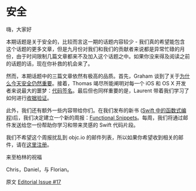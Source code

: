 # 安全

嗨，大家好

本期话题是关于安全的，比较而言这一期的话题内容较少 - 我们真的希望能包含这个话题的更多文章，但是九月份对我们和我们的贡献者来说都是异常忙碌的月份，由于时间限制几篇文章都来不及加入这个话题之中。如果你没来得及阅读之前的话题的话，现在你补救的机会来了。

然而，本期话题中的三篇文章依然有极高的品质。首先，Graham 谈到了关于[为什么今天安全仍然重要](http://objccn.io/issue-17-1)。接着，Thomas 竭尽所能阐明对每一个 iOS 和 OS X 开发者来说最大的噩梦：[代码签名](http://objccn.io/issue-17-2)。最后但也同样重要的是，Laurent 带着我们学习了如何进行[收据验证](http://objccn.io/issue-17-3)。

此外，我们还有额外一些内容带给你们。在我们发布的新书 ([Swift 中的函数式编程](http://objc.io/books))后，我们决定建立一个新的周报：[Functional Snippets](http://objc.io/snippets)。每周，我们将通过邮件发送给您一份帮助你学习和带来灵感的 Swift 代码片段。

我们不希望这个周报扰乱到 objc.io 的邮件列表，所以如果你希望收到相关的邮件，请在[这里注册](http://objc.io/snippets)。

来至柏林的祝福

Chris，Daniel，与 Florian。

原文 [Editorial Issue #17](http://www.objc.io/issue-17/editorial.html)
